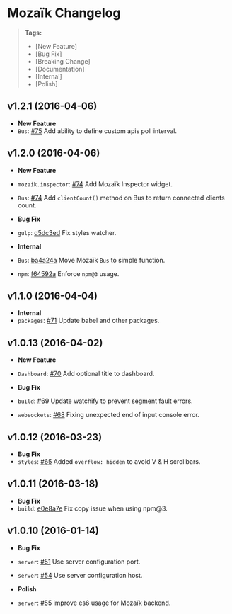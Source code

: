 # Mozaïk Changelog

> **Tags:**
> - [New Feature]
> - [Bug Fix]
> - [Breaking Change]
> - [Documentation]
> - [Internal]
> - [Polish]


## v1.2.1 (2016-04-06)

* **New Feature**
 * `Bus`: [#75](https://github.com/plouc/mozaik/pull/75) Add ability to define custom apis poll interval.


## v1.2.0 (2016-04-06)

* **New Feature**
 * `mozaik.inspector`: [#74](https://github.com/plouc/mozaik-ext-travis/pull/74) Add Mozaïk Inspector widget.
 * `Bus`: [#74](https://github.com/plouc/mozaik-ext-travis/pull/74) Add `clientCount()` method on Bus to return connected clients count.
 
* **Bug Fix**
 * `gulp`: [d5dc3ed](https://github.com/plouc/mozaik/commit/d5dc3edcff30d897ab9506646bf11daa9340bf73) Fix styles watcher.

* **Internal**
 * `Bus`: [ba4a24a](https://github.com/plouc/mozaik/commit/ba4a24ad94213bcdb89c3f7d3086a5b4900a6659) Move Mozaïk `Bus` to simple function.
 * `npm`: [f64592a](https://github.com/plouc/mozaik/commit/f64592ae6d89c26f9c4a83eacfcf37f71b59921c) Enforce `npm@3` usage.


## v1.1.0 (2016-04-04)

* **Internal**
 * `packages`: [#71](https://github.com/plouc/mozaik-ext-travis/pull/71) Update babel and other packages.


## v1.0.13 (2016-04-02)

* **New Feature**
 * `Dashboard`: [#70](https://github.com/plouc/mozaik/pull/70) Add optional title to dashboard.
 
* **Bug Fix**
 * `build`: [#69](https://github.com/plouc/mozaik/pull/69) Update watchify to prevent segment fault errors.
 * `websockets`: [#68](https://github.com/plouc/mozaik/pull/68) Fixing unexpected end of input console error.


## v1.0.12 (2016-03-23)

* **Bug Fix**
 * `styles`: [#65](https://github.com/plouc/mozaik/pull/65) Added `overflow: hidden` to avoid V & H scrollbars.


## v1.0.11 (2016-03-18)

* **Bug Fix**
 * `build`: [e0e8a7e](https://github.com/plouc/mozaik/commit/e0e8a7e7adf3824c4fff9783153803947568945e) Fix copy issue when using npm@3.


## v1.0.10 (2016-01-14)

* **Bug Fix**
 * `server`: [#51](https://github.com/plouc/mozaik/pull/51) Use server configuration port.
 * `server`: [#54](https://github.com/plouc/mozaik/pull/54) Use server configuration host.

* **Polish**
 * `server`: [#55](https://github.com/plouc/mozaik/pull/55) improve es6 usage for Mozaïk backend.
